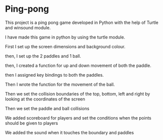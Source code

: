 # Ping-pong
This  project is a ping pong game developed in Python with the help of Turtle and winsound module.


I have made this game in python by using the turtle module.

First I set up the screen dimensions and background colour.

then, I set up the 2 paddles and 1 ball.

then, I created a function for up and down movement of both the paddle.

then I assigned key bindings to both the paddles.

Then I wrote the function for the movement of the ball. 

Then we set the collision boundaries of the top, bottom, left and right by looking at the coordinates of the screen

Then we set the paddle and ball collisions

We added scoreboard for players and set the conditions when the points should be given to players

We added the sound when it touches the boundary and paddles

